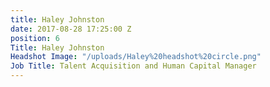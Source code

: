 ```yaml
---
title: Haley Johnston
date: 2017-08-28 17:25:00 Z
position: 6
Title: Haley Johnston
Headshot Image: "/uploads/Haley%20headshot%20circle.png"
Job Title: Talent Acquisition and Human Capital Manager
---
```


